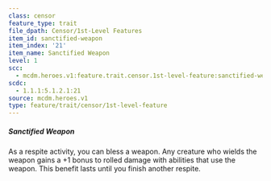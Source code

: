 ```yaml
---
class: censor
feature_type: trait
file_dpath: Censor/1st-Level Features
item_id: sanctified-weapon
item_index: '21'
item_name: Sanctified Weapon
level: 1
scc:
  - mcdm.heroes.v1:feature.trait.censor.1st-level-feature:sanctified-weapon
scdc:
  - 1.1.1:5.1.2.1:21
source: mcdm.heroes.v1
type: feature/trait/censor/1st-level-feature
---
```


##### Sanctified Weapon

As a respite activity, you can bless a weapon. Any creature who wields the weapon gains a +1 bonus to rolled damage with abilities that use the weapon. This benefit lasts until you finish another respite.
